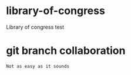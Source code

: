 # library-of-congress
Library of congress test

# git branch collaboration

    Not as easy as it sounds

